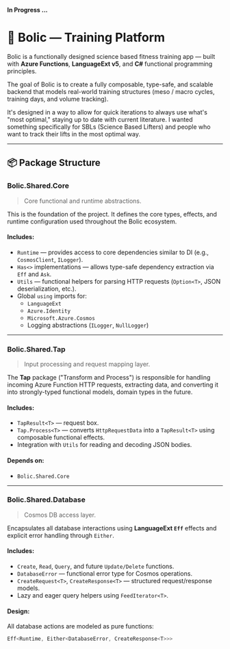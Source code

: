 **In Progress ...**

# 🧠 Bolic — Training Platform

Bolic is a functionally designed science based fitness training app — built with **Azure Functions**, **LanguageExt v5**, and **C#** functional programming principles.

The goal of Bolic is to create a fully composable, type-safe, and scalable backend that models real-world training structures (meso / macro cycles, training days, and volume tracking). 

It's designed in a way to allow for quick iterations to always use what's "most optimal," staying up to date with current literature. I wanted something specifically for SBLs (Science Based Lifters) and people who want to track their lifts in the most optimal way.

---

## 📦 Package Structure

### **Bolic.Shared.Core**
> Core functional and runtime abstractions.

This is the foundation of the project. It defines the core types, effects, and runtime configuration used throughout the Bolic ecosystem.

#### Includes:
- `Runtime` — provides access to core dependencies similar to DI (e.g., `CosmosClient`, `ILogger`).
- `Has<>` implementations — allows type-safe dependency extraction via `Eff` and `Ask`.
- `Utils` — functional helpers for parsing HTTP requests (`Option<T>`, JSON deserialization, etc.).
- Global `using` imports for:
  - `LanguageExt`
  - `Azure.Identity`
  - `Microsoft.Azure.Cosmos`
  - Logging abstractions (`ILogger`, `NullLogger`)


---

### **Bolic.Shared.Tap**
> Input processing and request mapping layer.

The **Tap** package ("Transform and Process") is responsible for handling incoming Azure Function HTTP requests, extracting data, and converting it into strongly-typed functional models, domain types in the future.

#### Includes:
- `TapResult<T>` — request box.
- `Tap.Process<T>` — converts `HttpRequestData` into a `TapResult<T>` using composable functional effects.
- Integration with `Utils` for reading and decoding JSON bodies.

#### Depends on:
- `Bolic.Shared.Core`

---

### **Bolic.Shared.Database**
> Cosmos DB access layer.

Encapsulates all database interactions using **LanguageExt `Eff`** effects and explicit error handling through `Either`.

#### Includes:
- `Create`, `Read`, `Query`, and future `Update/Delete` functions.
- `DatabaseError` — functional error type for Cosmos operations.
- `CreateRequest<T>`, `CreateResponse<T>` — structured request/response models.
- Lazy and eager query helpers using `FeedIterator<T>`.

#### Design:
All database actions are modeled as pure functions:
```csharp
Eff<Runtime, Either<DatabaseError, CreateResponse<T>>>